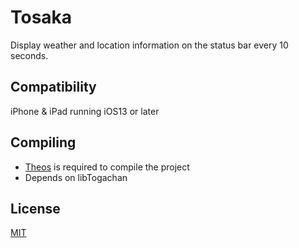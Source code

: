 # Tosaka
Display weather and location information on the status bar every 10 seconds.

## Compatibility
iPhone & iPad running iOS13 or later

## Compiling
  - [Theos](https://theos.dev/) is required to compile the project
  - Depends on libTogachan

## License
[MIT](https://github.com/sugiuta/tosaka/blob/master/LICENSE.md)
